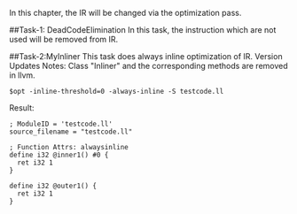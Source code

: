 In this chapter, the IR will be changed via the optimization pass.

##Task-1: DeadCodeElimination
In this task, the instruction which are not used will be removed from IR.

##Task-2:MyInliner
This task does always inline optimization of IR.
Version Updates Notes: Class "Inliner" and the corresponding methods are removed in llvm.
```
$opt -inline-threshold=0 -always-inline -S testcode.ll
```
Result:
```
; ModuleID = 'testcode.ll'
source_filename = "testcode.ll"

; Function Attrs: alwaysinline
define i32 @inner1() #0 {
  ret i32 1
}

define i32 @outer1() {
  ret i32 1
}
```